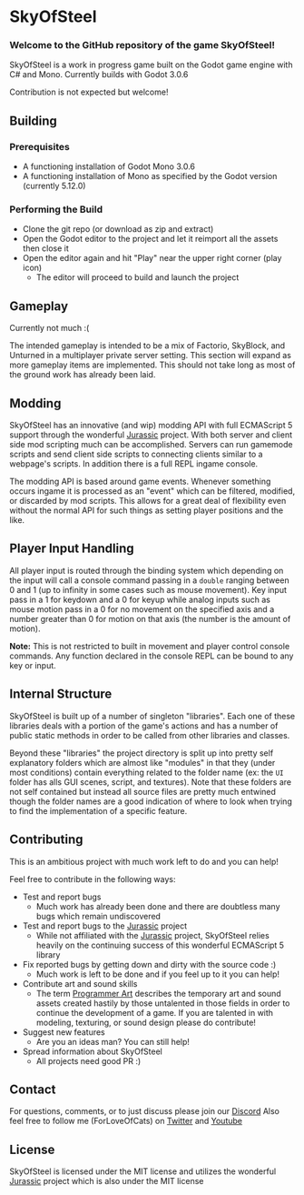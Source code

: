 # SkyOfSteel

### Welcome to the GitHub repository of the game SkyOfSteel!

SkyOfSteel is a work in progress game built on the Godot game engine with C# and Mono. Currently builds with Godot 3.0.6

Contribution is not expected but welcome!



## Building

### Prerequisites

* A functioning installation of Godot Mono 3.0.6
* A functioning installation of Mono as specified by the Godot version (currently 5.12.0)

### Performing the Build

* Clone the git repo (or download as zip and extract)
* Open the Godot editor to the project and let it reimport all the assets then close it
* Open the editor again and hit "Play" near the upper right corner (play icon)
  * The editor will proceed to build and launch the project



## Gameplay

Currently not much :(

The intended gameplay is intended to be a mix of Factorio, SkyBlock, and Unturned in a multiplayer private server setting. This section will expand as more gameplay items are implemented. This should not take long as most of the ground work has already been laid.



## Modding

SkyOfSteel has an innovative (and wip) modding API with full ECMAScript 5 support through the wonderful [Jurassic](https://github.com/paulbartrum/jurassic/ "Jurassic Github Page") project. With both server and client side mod scripting much can be accomplished. Servers can run gamemode scripts and send client side scripts to connecting clients similar to a webpage's scripts. In addition there is a full REPL ingame console.

The modding API is based around game events. Whenever something occurs ingame it is processed as an "event" which can be filtered, modified, or discarded by mod scripts. This allows for a great deal of flexibility even without the normal API for such things as setting player positions and the like.



## Player Input Handling

All player input is routed through the binding system which depending on the input will call a console command passing in a `double` ranging between 0 and 1 (up to infinity in some cases such as mouse movement). Key input pass in a 1 for keydown and a 0 for keyup while analog inputs such as mouse motion pass in a 0 for no movement on the specified axis and a number greater than 0 for motion on that axis (the number is the amount of motion).

**Note:** This is not restricted to built in movement and player control console commands. Any function declared in the console REPL can be bound to any key or input.



## Internal Structure

SkyOfSteel is built up of a number of singleton "libraries". Each one of these libraries deals with a portion of the game's actions and has a number of public static methods in order to be called from other libraries and classes.

Beyond these "libraries" the project directory is split up into pretty self explanatory folders which are almost like "modules" in that they (under most conditions) contain everything related to the folder name (ex: the `UI` folder has alls GUI scenes, script, and textures). Note that these folders are not self contained but instead all source files are pretty much entwined though the folder names are a good indication of where to look when trying to find the implementation of a specific feature.



## Contributing

This is an ambitious project with much work left to do and you can help!

Feel free to contribute in the following ways:

* Test and report bugs
  * Much work has already been done and there are doubtless many bugs which remain undiscovered
* Test and report bugs to the [Jurassic](https://github.com/paulbartrum/jurassic/ "Jurassic Github Page") project
  * While not affiliated with the [Jurassic](https://github.com/paulbartrum/jurassic/ "Jurassic Github Page") project, SkyOfSteel relies heavily on the continuing success of this wonderful ECMAScript 5 library
* Fix reported bugs by getting down and dirty with the source code :)
  * Much work is left to be done and if you feel up to it you can help!
* Contribute art and sound skills
  * The term [Programmer Art](https://en.wikipedia.org/wiki/Programmer_art "Wikipedia page on Programmer Art") describes the temporary art and sound assets created hastily by those untalented in those fields in order to continue the development of a game. If you are talented in with modeling, texturing, or sound design please do contribute!
* Suggest new features
  * Are you an ideas man? You can still help!
* Spread information about SkyOfSteel
  * All projects need good PR :)



## Contact
For questions, comments, or to just discuss please join our [Discord](https://www.discord.gg/Ag5Yckw "Discord Server Invite Link")
Also feel free to follow me (ForLoveOfCats) on [Twitter](https://twitter.com/ForLoveOfCats "ForLoveOfCats Twitter Page") and [Youtube](https://www.youtube.com/channel/UCbqt-FR7-S2gTWMw0BCEkaw "ForLoveOfCats Youtube Channel")



## License

SkyOfSteel is licensed under the MIT license and utilizes the wonderful [Jurassic](https://github.com/paulbartrum/jurassic/ "Jurassic Github Page") project which is also under the MIT license